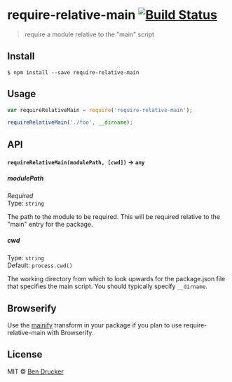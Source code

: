 # require-relative-main [![Build Status](https://travis-ci.org/bendrucker/require-relative-main.svg?branch=master)](https://travis-ci.org/bendrucker/require-relative-main)

> require a module relative to the "main" script

## Install

```
$ npm install --save require-relative-main
```


## Usage

```js
var requireRelativeMain = require('require-relative-main');

requireRelativeMain('./foo', __dirname);
```

## API

#### `requireRelativeMain(modulePath, [cwd])` -> `any`

##### modulePath

*Required*  
Type: `string`

The path to the module to be required. This will be required relative to the "main" entry for the package.

##### cwd

Type: `string`  
Default: `process.cwd()`

The working directory from which to look upwards for the package.json file that specifies the main script. You should typically specify `__dirname`.

## Browserify

Use the [mainify](https://github.com/bendrucker/mainify) transform in your package if you plan to use require-relative-main with Browserify.

## License

MIT © [Ben Drucker](http://bendrucker.me)
